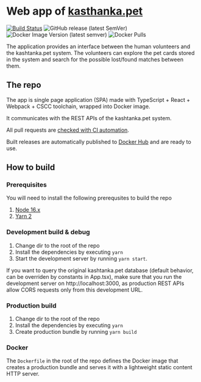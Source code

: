 # Web app of [kasthanka.pet](https://kashtanka.pet)

[![Build Status](https://drone.k8s.grechka.family/api/badges/LostPetInitiative/WebApp/status.svg)](https://drone.k8s.grechka.family/LostPetInitiative/WebApp)
![GitHub release (latest SemVer)](https://img.shields.io/github/v/release/LostPetInitiative/WebApp?sort=semver)
![Docker Image Version (latest semver)](https://img.shields.io/docker/v/lostpetinitiative/kashtanka-web-app?label=docker%20image&sort=semver)
![Docker Pulls](https://img.shields.io/docker/pulls/lostpetinitiative/kashtanka-web-app)

The application provides an interface between the human volunteers and the kashtanka.pet system. The volunteers can explore the pet cards stored in the system and search for the possible lost/found matches between them.

## The repo

The app is single page application (SPA) made with TypeScript + React + Webpack + CSCC toolchain, wrapped into Docker image.

It communicates with the REST APIs of the kashtanka.pet system.

All pull requests are [checked with CI automation](https://drone.k8s.grechka.family/LostPetInitiative/WebApp).

Built releases are automatically published to [Docker Hub](https://hub.docker.com/repository/docker/lostpetinitiative/kashtanka-web-app) and are ready to use.

## How to build

### Prerequisites
You will need to install the following prerequsites to build the repo
1. [Node 16.x](https://nodejs.org/)
2. [Yarn 2](https://yarnpkg.com/)

### Development build & debug
1. Change dir to the root of the repo
2. Install the dependencies by executing `yarn`
3. Start the development server by running `yarn start`.

If you want to query the original kashtanka.pet database (default behavior, can be overriden by constants in App.tsx), make sure that you run the development server on http://localhost:3000, as production REST APIs allow CORS requests only from this development URL.

### Production build
1. Change dir to the root of the repo
2. Install the dependencies by executing `yarn`
3. Create production bundle by running `yarn build`

### Docker
The `Dockerfile` in the root of the repo defines the Docker image that creates a production bundle and serves it with a lightweight static content HTTP server.
